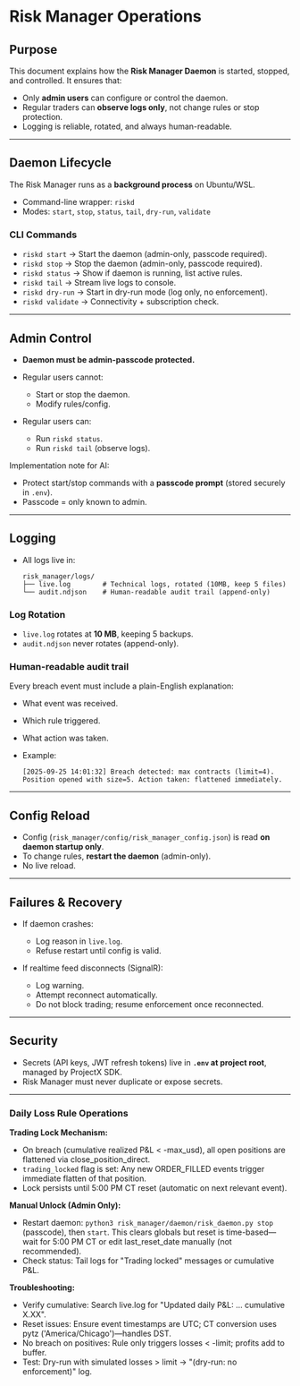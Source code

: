 # Risk Manager Operations

## Purpose

This document explains how the **Risk Manager Daemon** is started, stopped, and controlled.
It ensures that:

* Only **admin users** can configure or control the daemon.
* Regular traders can **observe logs only**, not change rules or stop protection.
* Logging is reliable, rotated, and always human-readable.

---

## Daemon Lifecycle

The Risk Manager runs as a **background process** on Ubuntu/WSL.

* Command-line wrapper: `riskd`
* Modes: `start`, `stop`, `status`, `tail`, `dry-run`, `validate`

### CLI Commands

* `riskd start` → Start the daemon (admin-only, passcode required).
* `riskd stop` → Stop the daemon (admin-only, passcode required).
* `riskd status` → Show if daemon is running, list active rules.
* `riskd tail` → Stream live logs to console.
* `riskd dry-run` → Start in dry-run mode (log only, no enforcement).
* `riskd validate` → Connectivity + subscription check.

---

## Admin Control

* **Daemon must be admin-passcode protected.**
* Regular users cannot:

  * Start or stop the daemon.
  * Modify rules/config.
* Regular users can:

  * Run `riskd status`.
  * Run `riskd tail` (observe logs).

Implementation note for AI:

* Protect start/stop commands with a **passcode prompt** (stored securely in `.env`).
* Passcode = only known to admin.

---

## Logging

* All logs live in:

  ```
  risk_manager/logs/
  ├── live.log        # Technical logs, rotated (10MB, keep 5 files)
  └── audit.ndjson    # Human-readable audit trail (append-only)
  ```

### Log Rotation

* `live.log` rotates at **10 MB**, keeping 5 backups.
* `audit.ndjson` never rotates (append-only).

### Human-readable audit trail

Every breach event must include a plain-English explanation:

* What event was received.
* Which rule triggered.
* What action was taken.
* Example:

  ```
  [2025-09-25 14:01:32] Breach detected: max contracts (limit=4). 
  Position opened with size=5. Action taken: flattened immediately.
  ```

---

## Config Reload

* Config (`risk_manager/config/risk_manager_config.json`) is read **on daemon startup only**.
* To change rules, **restart the daemon** (admin-only).
* No live reload.

---

## Failures & Recovery

* If daemon crashes:

  * Log reason in `live.log`.
  * Refuse restart until config is valid.
* If realtime feed disconnects (SignalR):

  * Log warning.
  * Attempt reconnect automatically.
  * Do not block trading; resume enforcement once reconnected.

---

## Security

* Secrets (API keys, JWT refresh tokens) live in **`.env` at project root**, managed by ProjectX SDK.
* Risk Manager must never duplicate or expose secrets.

---

### Daily Loss Rule Operations

**Trading Lock Mechanism:**
- On breach (cumulative realized P&L < -max_usd), all open positions are flattened via close_position_direct.
- `trading_locked` flag is set: Any new ORDER_FILLED events trigger immediate flatten of that position.
- Lock persists until 5:00 PM CT reset (automatic on next relevant event).

**Manual Unlock (Admin Only):**
- Restart daemon: `python3 risk_manager/daemon/risk_daemon.py stop` (passcode), then `start`. This clears globals but reset is time-based—wait for 5:00 PM CT or edit last_reset_date manually (not recommended).
- Check status: Tail logs for "Trading locked" messages or cumulative P&L.

**Troubleshooting:**
- Verify cumulative: Search live.log for "Updated daily P&L: ... cumulative X.XX".
- Reset issues: Ensure event timestamps are UTC; CT conversion uses pytz ('America/Chicago')—handles DST.
- No breach on positives: Rule only triggers losses < -limit; profits add to buffer.
- Test: Dry-run with simulated losses > limit → "(dry-run: no enforcement)" log.

